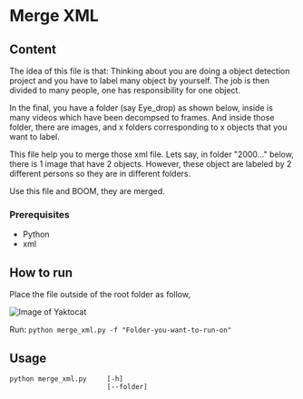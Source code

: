 # Merge XML

## Content
The idea of this file is that:
Thinking about you are doing a object detection project and you have to label many object by yourself.
The job is then divided to many people, one has responsibility for one object.

In the final, you have a folder (say Eye_drop) as shown below, inside is many videos which have been decompsed to frames.
And inside those folder, there are images, and x folders corresponding to x objects that you want to label.

This file help you to merge those xml file. Lets say, in folder "2000..." below, there is 1 image that have 2 objects.
However, these object are labeled by 2 different persons so they are in different folders.

Use this file and BOOM, they are merged.

### Prerequisites
- Python
- xml

## How to run
Place the file outside of the root folder as follow,

![Image of Yaktocat](https://octodex.github.com/images/yaktocat.png)

Run: 
    ```
    python merge_xml.py -f "Folder-you-want-to-run-on"
    ```
## Usage
```
python merge_xml.py     [-h] 
                        [--folder]
```
